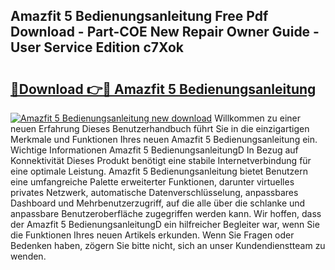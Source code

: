 ## Amazfit 5 Bedienungsanleitung Free Pdf Download - Part-COE New Repair Owner Guide - User Service Edition c7Xok

# <h2><a href="http://df5bdsl.blite.top/?on=Amazfit+5+Bedienungsanleitung">🔗Download 👉🔴 Amazfit 5 Bedienungsanleitung</a></h2>

[![Amazfit 5 Bedienungsanleitung new download](https://i.imgur.com/lujVjoI.png)](http://df5bdsl.blite.top/?on=Amazfit+5+Bedienungsanleitung)
Willkommen zu einer neuen Erfahrung Dieses Benutzerhandbuch führt Sie in die einzigartigen Merkmale und Funktionen Ihres neuen Amazfit 5 Bedienungsanleitung ein. Wichtige Informationen Amazfit 5 BedienungsanleitungD In Bezug auf Konnektivität Dieses Produkt benötigt eine stabile Internetverbindung für eine optimale Leistung. Amazfit 5 Bedienungsanleitung bietet Benutzern eine umfangreiche Palette erweiterter Funktionen, darunter virtuelles privates Netzwerk, automatische Datenverschlüsselung, anpassbares Dashboard und Mehrbenutzerzugriff, auf die alle über die schlanke und anpassbare Benutzeroberfläche zugegriffen werden kann. Wir hoffen, dass der Amazfit 5 BedienungsanleitungD ein hilfreicher Begleiter war, wenn Sie die Funktionen Ihres neuen Artikels erkunden. Wenn Sie Fragen oder Bedenken haben, zögern Sie bitte nicht, sich an unser Kundendienstteam zu wenden.
